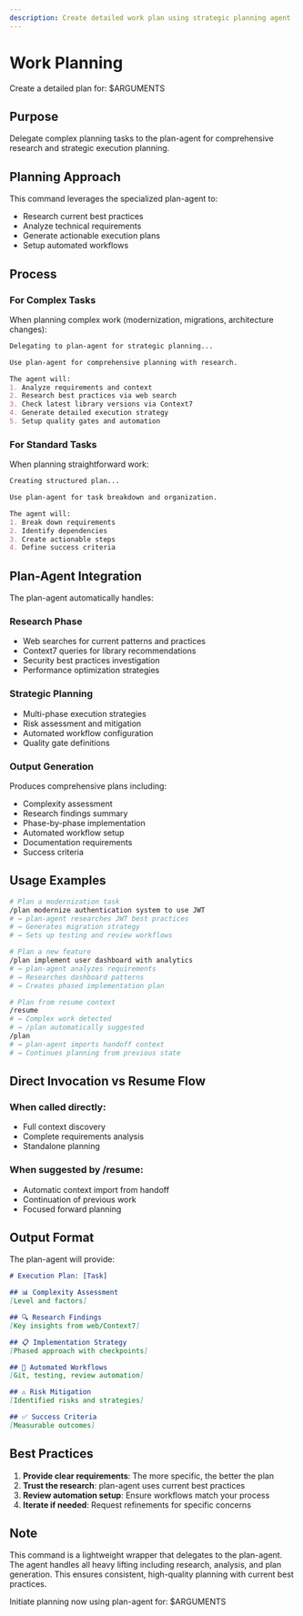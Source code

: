 ```yaml
---
description: Create detailed work plan using strategic planning agent
---
```


# Work Planning

Create a detailed plan for: $ARGUMENTS

## Purpose
Delegate complex planning tasks to the plan-agent for comprehensive research and strategic execution planning.

## Planning Approach

This command leverages the specialized plan-agent to:
- Research current best practices
- Analyze technical requirements
- Generate actionable execution plans
- Setup automated workflows

## Process

### For Complex Tasks
When planning complex work (modernization, migrations, architecture changes):

```markdown
Delegating to plan-agent for strategic planning...

Use plan-agent for comprehensive planning with research.

The agent will:
1. Analyze requirements and context
2. Research best practices via web search
3. Check latest library versions via Context7
4. Generate detailed execution strategy
5. Setup quality gates and automation
```

### For Standard Tasks
When planning straightforward work:

```markdown
Creating structured plan...

Use plan-agent for task breakdown and organization.

The agent will:
1. Break down requirements
2. Identify dependencies
3. Create actionable steps
4. Define success criteria
```

## Plan-Agent Integration

The plan-agent automatically handles:

### Research Phase
- Web searches for current patterns and practices
- Context7 queries for library recommendations
- Security best practices investigation
- Performance optimization strategies

### Strategic Planning
- Multi-phase execution strategies
- Risk assessment and mitigation
- Automated workflow configuration
- Quality gate definitions

### Output Generation
Produces comprehensive plans including:
- Complexity assessment
- Research findings summary
- Phase-by-phase implementation
- Automated workflow setup
- Documentation requirements
- Success criteria

## Usage Examples

```bash
# Plan a modernization task
/plan modernize authentication system to use JWT
# → plan-agent researches JWT best practices
# → Generates migration strategy
# → Sets up testing and review workflows

# Plan a new feature
/plan implement user dashboard with analytics
# → plan-agent analyzes requirements
# → Researches dashboard patterns
# → Creates phased implementation plan

# Plan from resume context
/resume
# → Complex work detected
# → /plan automatically suggested
/plan
# → plan-agent imports handoff context
# → Continues planning from previous state
```

## Direct Invocation vs Resume Flow

### When called directly:
- Full context discovery
- Complete requirements analysis
- Standalone planning

### When suggested by /resume:
- Automatic context import from handoff
- Continuation of previous work
- Focused forward planning

## Output Format

The plan-agent will provide:

```markdown
# Execution Plan: [Task]

## 📊 Complexity Assessment
[Level and factors]

## 🔍 Research Findings
[Key insights from web/Context7]

## 📋 Implementation Strategy
[Phased approach with checkpoints]

## 🤖 Automated Workflows
[Git, testing, review automation]

## ⚠️ Risk Mitigation
[Identified risks and strategies]

## ✅ Success Criteria
[Measurable outcomes]
```

## Best Practices

1. **Provide clear requirements**: The more specific, the better the plan
2. **Trust the research**: plan-agent uses current best practices
3. **Review automation setup**: Ensure workflows match your process
4. **Iterate if needed**: Request refinements for specific concerns

## Note

This command is a lightweight wrapper that delegates to the plan-agent. The agent handles all heavy lifting including research, analysis, and plan generation. This ensures consistent, high-quality planning with current best practices.

Initiate planning now using plan-agent for: $ARGUMENTS